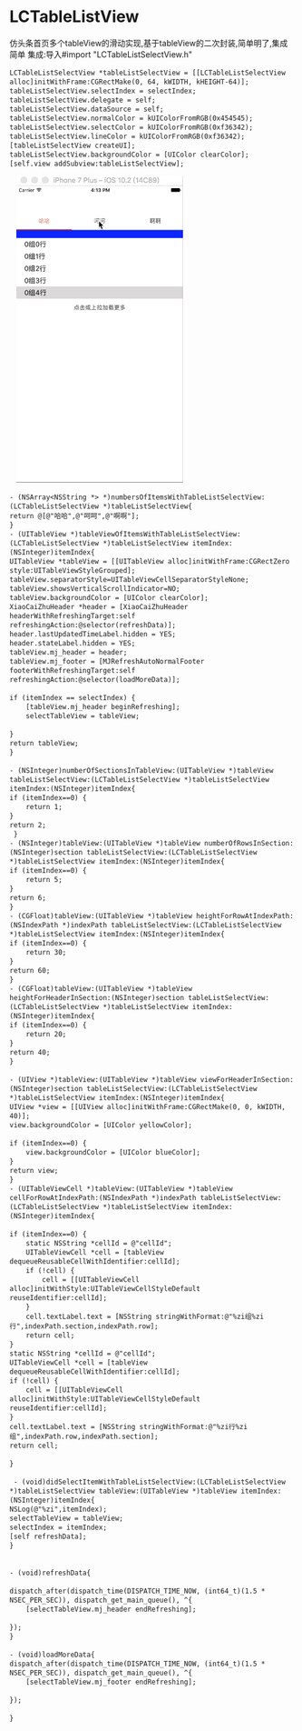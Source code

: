 # LCTableListView
仿头条首页多个tableView的滑动实现,基于tableView的二次封装,简单明了,集成简单
集成:导入#import "LCTableListSelectView.h"

    LCTableListSelectView *tableListSelectView = [[LCTableListSelectView alloc]initWithFrame:CGRectMake(0, 64, kWIDTH, kHEIGHT-64)];
    tableListSelectView.selectIndex = selectIndex;
    tableListSelectView.delegate = self;
    tableListSelectView.dataSource = self;
    tableListSelectView.normalColor = kUIColorFromRGB(0x454545);
    tableListSelectView.selectColor = kUIColorFromRGB(0xf36342);
    tableListSelectView.lineColor = kUIColorFromRGB(0xf36342);
    [tableListSelectView createUI];
    tableListSelectView.backgroundColor = [UIColor clearColor];
    [self.view addSubview:tableListSelectView];
    
    ![image](https://github.com/lcgagaCoding/LCTableListView/blob/master/Gift/LCTableListView.gif)
    
    
    
    
    - (NSArray<NSString *> *)numbersOfItemsWithTableListSelectView:(LCTableListSelectView *)tableListSelectView{
    return @[@"哈哈",@"呵呵",@"啊啊"];
    }
    - (UITableView *)tableViewOfItemsWithTableListSelectView:(LCTableListSelectView *)tableListSelectView itemIndex:(NSInteger)itemIndex{
    UITableView *tableView = [[UITableView alloc]initWithFrame:CGRectZero style:UITableViewStyleGrouped];
    tableView.separatorStyle=UITableViewCellSeparatorStyleNone;
    tableView.showsVerticalScrollIndicator=NO;
    tableView.backgroundColor = [UIColor clearColor];
    XiaoCaiZhuHeader *header = [XiaoCaiZhuHeader headerWithRefreshingTarget:self refreshingAction:@selector(refreshData)];
    header.lastUpdatedTimeLabel.hidden = YES;
    header.stateLabel.hidden = YES;
    tableView.mj_header = header;
    tableView.mj_footer = [MJRefreshAutoNormalFooter footerWithRefreshingTarget:self refreshingAction:@selector(loadMoreData)];
    
    if (itemIndex == selectIndex) {
        [tableView.mj_header beginRefreshing];
        selectTableView = tableView;
        
    }
    return tableView;
    }

    - (NSInteger)numberOfSectionsInTableView:(UITableView *)tableView tableListSelectView:(LCTableListSelectView *)tableListSelectView  itemIndex:(NSInteger)itemIndex{
    if (itemIndex==0) {
        return 1;
    }
    return 2;
     }
    - (NSInteger)tableView:(UITableView *)tableView numberOfRowsInSection:(NSInteger)section tableListSelectView:(LCTableListSelectView *)tableListSelectView itemIndex:(NSInteger)itemIndex{
    if (itemIndex==0) {
        return 5;
    }
    return 6;
    }
    - (CGFloat)tableView:(UITableView *)tableView heightForRowAtIndexPath:(NSIndexPath *)indexPath tableListSelectView:(LCTableListSelectView *)tableListSelectView itemIndex:(NSInteger)itemIndex{
    if (itemIndex==0) {
        return 30;
    }
    return 60;
    }
    - (CGFloat)tableView:(UITableView *)tableView heightForHeaderInSection:(NSInteger)section tableListSelectView:(LCTableListSelectView *)tableListSelectView itemIndex:(NSInteger)itemIndex{
    if (itemIndex==0) {
        return 20;
    }
    return 40;
    }

    - (UIView *)tableView:(UITableView *)tableView viewForHeaderInSection:(NSInteger)section tableListSelectView:(LCTableListSelectView *)tableListSelectView itemIndex:(NSInteger)itemIndex{
    UIView *view = [[UIView alloc]initWithFrame:CGRectMake(0, 0, kWIDTH, 40)];
    view.backgroundColor = [UIColor yellowColor];

    if (itemIndex==0) {
        view.backgroundColor = [UIColor blueColor];
    }
    return view;
    }
    - (UITableViewCell *)tableView:(UITableView *)tableView cellForRowAtIndexPath:(NSIndexPath *)indexPath tableListSelectView:(LCTableListSelectView *)tableListSelectView itemIndex:(NSInteger)itemIndex{
    
    if (itemIndex==0) {
        static NSString *cellId = @"cellId";
        UITableViewCell *cell = [tableView dequeueReusableCellWithIdentifier:cellId];
        if (!cell) {
            cell = [[UITableViewCell alloc]initWithStyle:UITableViewCellStyleDefault reuseIdentifier:cellId];
        }
        cell.textLabel.text = [NSString stringWithFormat:@"%zi组%zi行",indexPath.section,indexPath.row];
        return cell;
    }
    static NSString *cellId = @"cellId";
    UITableViewCell *cell = [tableView dequeueReusableCellWithIdentifier:cellId];
    if (!cell) {
        cell = [[UITableViewCell alloc]initWithStyle:UITableViewCellStyleDefault reuseIdentifier:cellId];
    }
    cell.textLabel.text = [NSString stringWithFormat:@"%zi行%zi组",indexPath.row,indexPath.section];
    return cell;
    
    }

     - (void)didSelectItemWithTableListSelectView:(LCTableListSelectView *)tableListSelectView tableView:(UITableView *)tableView itemIndex:(NSInteger)itemIndex{
    NSLog(@"%zi",itemIndex);
    selectTableView = tableView;
    selectIndex = itemIndex;
    [self refreshData];
    }   


    - (void)refreshData{
    
    dispatch_after(dispatch_time(DISPATCH_TIME_NOW, (int64_t)(1.5 * NSEC_PER_SEC)), dispatch_get_main_queue(), ^{
        [selectTableView.mj_header endRefreshing];
 
    });
    }

    - (void)loadMoreData{
    dispatch_after(dispatch_time(DISPATCH_TIME_NOW, (int64_t)(1.5 * NSEC_PER_SEC)), dispatch_get_main_queue(), ^{
        [selectTableView.mj_footer endRefreshing];
        
    });

    }
